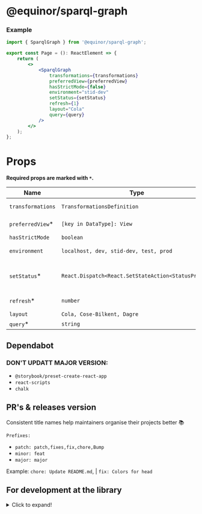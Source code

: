 # @equinor/sparql-graph

### Example

```jsx
import { SparqlGraph } from '@equinor/sparql-graph';

export const Page = (): ReactElement => {
	return (
		<>
			<SparqlGraph
				transformations={transformations}
				preferredView={preferredView}
				hasStrictMode={false}
				environment="stid-dev"
				setStatus={setStatus}
				refresh={1}
				layout="Cola"
				query={query}
			/>
		</>
	);
};
```

# Props

**Required props are marked with `*`.**

| Name              | Type                                                | Default    | Description                                |
| ----------------- | --------------------------------------------------- | ---------- | ------------------------------------------ |
| `transformations` | `TransformationsDefinition`                         |            | Graph transformations                      |
| `preferredView`\* | `[key in DataType]: View`                           |            | Visual graph preference                    |
| `hasStrictMode`   | `boolean`                                           | `false`    | Strick mode                                |
| `environment`     | `localhost, dev, stid-dev, test, prod`              | `stid-dev` | Graph environment                          |
| `setStatus`\*     | `React.Dispatch<React.SetStateAction<StatusProps>>` |            | Renders a button with pre-declaration size |
| `refresh`\*       | `number`                                            |            | Graphe refresh state                       |
| `layout`          | `Cola, Cose-Bilkent, Dagre`                         | `Cola`     | Layout name                                |
| `query`\*         | `string`                                            |            | Data                                       |

## Dependabot

### DON'T UPDATT MAJOR VERSION:

-   `@storybook/preset-create-react-app`
-   `react-scripts`
-   `chalk`

## PR's & releases version

Consistent title names help maintainers organise their projects better 📚

`Prefixes:`

-   `patch: patch,fixes,fix,chore,Bump`
-   `minor: feat`
-   `major: major`

Example: `chore: Update README.md`, | `fix: Colors for head`

## For development at the library

<details>
  <summary>Click to expand!</summary>
  
  ### Install Node.js

Install the latest [LTS] (https://nodejs.org) version of Node.js, and at the same time make sure you are on version 6 of the `npm`-CLI.

```sh
$ node -v && npm -v
v16.14.0
8.31.0
```

### Install Npm

```sh
$ npm install --global npm
```

### Install project dependencies

```sh
$ npm i
```

## Local development

```sh
$ npm run storybook
$ npm run dev # Runs up a local dev version of Storybook - Both good tools to use to quickly see changes along the way.
```

## Code quality

The project is set up with TypeScript, Eslint, Prettier, and the following is run when validating each pull request:

```sh
$ npm run checkcode
```

## Testing

We will write unit tests on critical functionality.

```sh
$ npm run test
```

## Construction

```sh
$ npm run build:storybook # Builds Storybook for static files, and deploys for Vercel for pull requests and merging for main
$ npm run build:lib # Packs the library (not Storybook) - This step is run before `npm publish` is run
```

</details>
